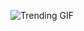 ![Trending GIF](https://media0.giphy.com/media/v1.Y2lkPThiYjIxNzcyMHp0Z3djbGF3eGV5aGMyZzZlNmlqNXNpbXV3eHcwOHQ1eDV2MjhpZiZlcD12MV9naWZzX3NlYXJjaCZjdD1n/YQitE4YNQNahy/giphy.gif)
